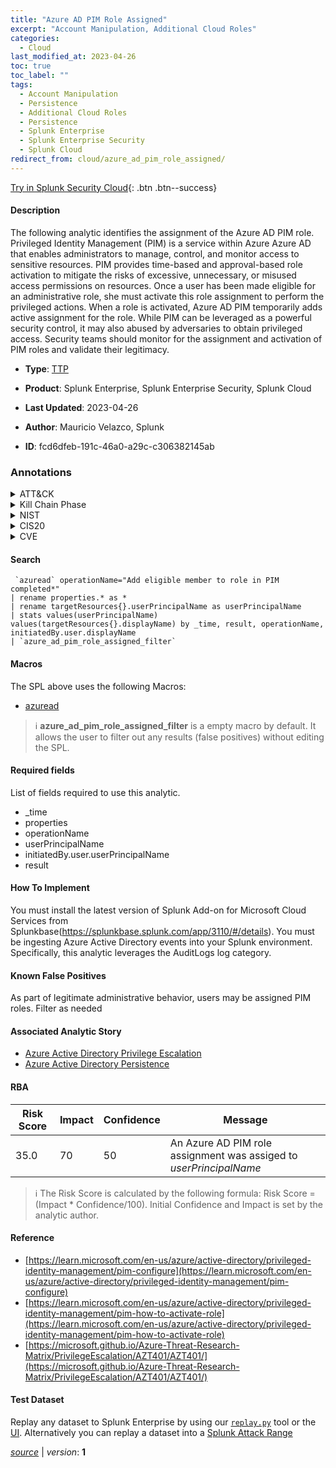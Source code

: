 ```yaml
---
title: "Azure AD PIM Role Assigned"
excerpt: "Account Manipulation, Additional Cloud Roles"
categories:
  - Cloud
last_modified_at: 2023-04-26
toc: true
toc_label: ""
tags:
  - Account Manipulation
  - Persistence
  - Additional Cloud Roles
  - Persistence
  - Splunk Enterprise
  - Splunk Enterprise Security
  - Splunk Cloud
redirect_from: cloud/azure_ad_pim_role_assigned/
---
```




[Try in Splunk Security Cloud](https://www.splunk.com/en_us/cyber-security.html){: .btn .btn--success}

#### Description

The following analytic identifies the assignment of the Azure AD PIM role. Privileged Identity Management (PIM) is a service within Azure Azure AD that enables administrators to manage, control, and monitor access to sensitive resources. PIM provides time-based and approval-based role activation to mitigate the risks of excessive, unnecessary, or misused access permissions on resources. Once a user has been made eligible for an administrative role, she must activate this role assignment to perform the privileged actions. When a role is activated, Azure AD PIM temporarily adds active assignment for the role. While PIM can be leveraged as a powerful security control, it may also abused by adversaries to obtain privileged access. Security teams should monitor for the assignment and activation of PIM roles and validate their legitimacy.

- **Type**: [TTP](https://github.com/splunk/security_content/wiki/Detection-Analytic-Types)
- **Product**: Splunk Enterprise, Splunk Enterprise Security, Splunk Cloud

- **Last Updated**: 2023-04-26
- **Author**: Mauricio Velazco, Splunk
- **ID**: fcd6dfeb-191c-46a0-a29c-c306382145ab

### Annotations
<details>
  <summary>ATT&CK</summary>

<div markdown="1">

#### [ATT&CK](https://attack.mitre.org/)

| ID          | Technique   | Tactic         |
| ----------- | ----------- |--------------- |
| [T1098](https://attack.mitre.org/techniques/T1098/) | Account Manipulation | Persistence |

| [T1098.003](https://attack.mitre.org/techniques/T1098/003/) | Additional Cloud Roles | Persistence |

</div>
</details>


<details>
  <summary>Kill Chain Phase</summary>

<div markdown="1">

* Installation


</div>
</details>


<details>
  <summary>NIST</summary>

<div markdown="1">

* DE.CM



</div>
</details>

<details>
  <summary>CIS20</summary>

<div markdown="1">

* CIS 10



</div>
</details>

<details>
  <summary>CVE</summary>

<div markdown="1">


</div>
</details>


#### Search

```
 `azuread` operationName="Add eligible member to role in PIM completed*" 
| rename properties.* as * 
| rename targetResources{}.userPrincipalName as userPrincipalName 
| stats values(userPrincipalName) values(targetResources{}.displayName) by _time, result, operationName, initiatedBy.user.displayName 
| `azure_ad_pim_role_assigned_filter`
```

#### Macros
The SPL above uses the following Macros:
* [azuread](https://github.com/splunk/security_content/blob/develop/macros/azuread.yml)

> :information_source:
> **azure_ad_pim_role_assigned_filter** is a empty macro by default. It allows the user to filter out any results (false positives) without editing the SPL.



#### Required fields
List of fields required to use this analytic.
* _time
* properties
* operationName
* userPrincipalName
* initiatedBy.user.userPrincipalName
* result



#### How To Implement
You must install the latest version of Splunk Add-on for Microsoft Cloud Services from Splunkbase(https://splunkbase.splunk.com/app/3110/#/details). You must be ingesting Azure Active Directory events into your Splunk environment. Specifically, this analytic leverages the AuditLogs log category.
#### Known False Positives
As part of legitimate administrative behavior, users may be assigned PIM roles. Filter as needed

#### Associated Analytic Story
* [Azure Active Directory Privilege Escalation](/stories/azure_active_directory_privilege_escalation)
* [Azure Active Directory Persistence](/stories/azure_active_directory_persistence)




#### RBA

| Risk Score  | Impact      | Confidence   | Message      |
| ----------- | ----------- |--------------|--------------|
| 35.0 | 70 | 50 | An Azure AD PIM role assignment was assiged to $userPrincipalName$ |


> :information_source:
> The Risk Score is calculated by the following formula: Risk Score = (Impact * Confidence/100). Initial Confidence and Impact is set by the analytic author.


#### Reference

* [https://learn.microsoft.com/en-us/azure/active-directory/privileged-identity-management/pim-configure](https://learn.microsoft.com/en-us/azure/active-directory/privileged-identity-management/pim-configure)
* [https://learn.microsoft.com/en-us/azure/active-directory/privileged-identity-management/pim-how-to-activate-role](https://learn.microsoft.com/en-us/azure/active-directory/privileged-identity-management/pim-how-to-activate-role)
* [https://microsoft.github.io/Azure-Threat-Research-Matrix/PrivilegeEscalation/AZT401/AZT401/](https://microsoft.github.io/Azure-Threat-Research-Matrix/PrivilegeEscalation/AZT401/AZT401/)



#### Test Dataset
Replay any dataset to Splunk Enterprise by using our [`replay.py`](https://github.com/splunk/attack_data#using-replaypy) tool or the [UI](https://github.com/splunk/attack_data#using-ui).
Alternatively you can replay a dataset into a [Splunk Attack Range](https://github.com/splunk/attack_range#replay-dumps-into-attack-range-splunk-server)




[*source*](https://github.com/splunk/security_content/tree/develop/detections/cloud/azure_ad_pim_role_assigned.yml) \| *version*: **1**